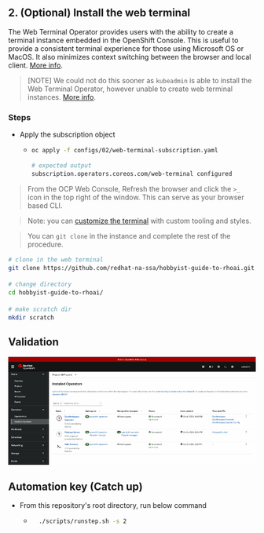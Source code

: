 ## 2. (Optional) Install the web terminal

The Web Terminal Operator provides users with the ability to create a terminal instance embedded in the OpenShift Console. This is useful to provide a consistent terminal experience for those using Microsoft OS or MacOS. It also minimizes context switching between the browser and local client. [More info](https://docs.redhat.com/en/documentation/openshift_container_platform/4.15/html/web_console/web-terminal).

> [NOTE] We could not do this sooner as `kubeadmin` is able to install the Web Terminal Operator, however unable to create web terminal instances. [More info](https://github.com/redhat-developer/web-terminal-operator/issues/162).

### Steps

- Apply the subscription object

  - ```sh
    oc apply -f configs/02/web-terminal-subscription.yaml
    ```
    ```sh
    # expected output
    subscription.operators.coreos.com/web-terminal configured
    ```

> From the OCP Web Console, Refresh the browser and click the `>_` icon in the top right of the window. This can serve as your browser based CLI.

> Note: you can [customize the terminal](https://github.com/redhat-na-ssa/demo-ai-gitops-catalog/tree/main/components/operators/web-terminal) with custom tooling and styles.

> You can `git clone` in the instance and complete the rest of the procedure.

```sh
# clone in the web terminal
git clone https://github.com/redhat-na-ssa/hobbyist-guide-to-rhoai.git

# change directory
cd hobbyist-guide-to-rhoai/

# make scratch dir
mkdir scratch
```

## Validation

![](/assets/02-validation.gif)

## Automation key (Catch up)

- From this repository's root directory, run below command
  - ```sh
      ./scripts/runstep.sh -s 2
    ```

